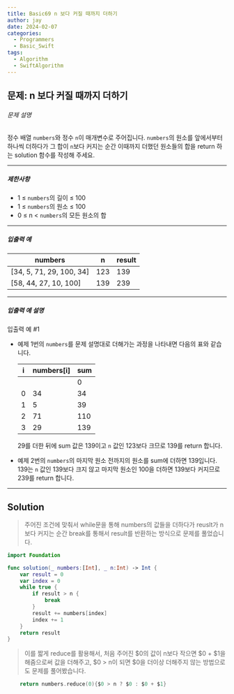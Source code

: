 ```yaml
---
title: Basic69 n 보다 커질 때까지 더하기
author: jay
date: 2024-02-07
categories:
  - Programmers
  - Basic_Swift
tags:
  - Algorithm
  - SwiftAlgorithm
---
```

## 문제: n 보다 커질 때까지 더하기

###### 문제 설명

정수 배열 `numbers`와 정수 `n`이 매개변수로 주어집니다. `numbers`의 원소를 앞에서부터 하나씩 더하다가 그 합이 `n`보다 커지는 순간 이때까지 더했던 원소들의 합을 return 하는 solution 함수를 작성해 주세요.

---

##### 제한사항

- 1 ≤ `numbers`의 길이 ≤ 100
- 1 ≤ `numbers`의 원소 ≤ 100
- 0 ≤ n < `numbers`의 모든 원소의 합

---

##### 입출력 예

|numbers|n|result|
|---|---|---|
|[34, 5, 71, 29, 100, 34]|123|139|
|[58, 44, 27, 10, 100]|139|239|

---

##### 입출력 예 설명

입출력 예 #1

- 예제 1번의 `numbers`를 문제 설명대로 더해가는 과정을 나타내면 다음의 표와 같습니다.
    
    |i|numbers[i]|sum|
    |---|---|---|
    |||0|
    |0|34|34|
    |1|5|39|
    |2|71|110|
    |3|29|139|
    
    29를 더한 뒤에 sum 값은 139이고 `n` 값인 123보다 크므로 139를 return 합니다.
    
- 예제 2번의 `numbers`의 마지막 원소 전까지의 원소를 sum에 더하면 139입니다. 139는 `n` 값인 139보다 크지 않고 마지막 원소인 100을 더하면 139보다 커지므로 239를 return 합니다.

---

## Solution

> 주어진 조건에 맞춰서 while문을 통해 numbers의 값들을 더하다가 reuslt가 n보다 커지는 순간 break를 통해서 result를 반환하는 방식으로 문제를 풀었습니다.

```swift
import Foundation

func solution(_ numbers:[Int], _ n:Int) -> Int {
    var result = 0
    var index = 0
    while true {
	    if result > n {
            break
        }
        result += numbers[index]
        index += 1
    }
    return result
}
```

> 이를 짧게 reduce를 활용해서, 처음 주어진 $0의 값이 n보다 작으면 $0 + $1을 해줌으로써 값을 더해주고, $0 > n이 되면 $0을 더이상 더해주지 않는 방법으로도 문제를 풀어봤습니다.

```swift
    return numbers.reduce(0){$0 > n ? $0 : $0 + $1}
```